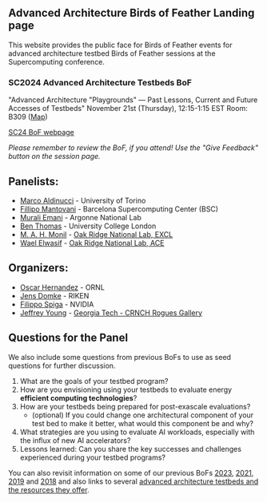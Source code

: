 ## Advanced Architecture Birds of Feather Landing page

This website provides the public face for Birds of Feather events for advanced architecture testbed Birds of Feather sessions at the Supercomputing conference.

### SC2024 Advanced Architecture Testbeds BoF

"Advanced Architecture "Playgrounds" — Past Lessons, Current and Future Accesses of Testbeds"
November 21st (Thursday), 12:15-1:15 EST
Room: B309 ([Map](https://sc24.conference-program.com/map/?location=rB309))

[SC24 BoF webpage](https://sc24.conference-program.com/presentation/?id=bof209&sess=sess660)

_Please remember to review the BoF, if you attend! Use the "Give Feedback" button on the session page._

## Panelists: 

- [Marco Aldinucci](https://sc24.conference-program.com/presenter/?uid=783393) - University of Torino
- [Fillipo Mantovani](https://sc24.conference-program.com/presenter/?uid=959363) - Barcelona Supercomputing Center (BSC)
- [Murali Emani](https://sc24.conference-program.com/presenter/?uid=799183) - Argonne National Lab
- [Ben Thomas](https://profiles.ucl.ac.uk/23832-ben-thomas) - University College London
- [M. A. H. Monil](https://www.ornl.gov/staff-profile/mohammad-alaul-haque-monil) - [Oak Ridge National Lab, EXCL](https://www.excl.ornl.gov/)
- [Wael Elwasif](https://www.ornl.gov/staff-profile/wael-r-elwasif) - [Oak Ridge National Lab, ACE](https://docs.olcf.ornl.gov/ace_testbed/index.html)

## Organizers:

- [Oscar Hernandez](https://sc24.conference-program.com/presenter/?uid=620653) - ORNL
- [Jens Domke](https://sc24.conference-program.com/presenter/?uid=471673) - RIKEN
- [Filippo Spiga](https://sc24.conference-program.com/presenter/?uid=510093) - NVIDIA
- [Jeffrey Young](https://sc24.conference-program.com/presenter/?uid=666163) - [Georgia Tech - CRNCH Rogues Gallery](https://crnch-rg.cc.gatech.edu/)

## Questions for the Panel

We also include some questions from previous BoFs to use as seed questions for further discussion.

1) What are the goals of your testbed program?
2) How are you envisioning using your testbeds to evaluate energy **efficient computing technologies**?  
3) How are your testbeds being prepared for post-exascale evaluations?  
    - (optional) If you could change one architectural component of your test bed to make it better, what would this component be and why?  
4) What strategies are you using to evaluate AI workloads, especially with the influx of new AI accelerators?  
5) Lessons learned: Can you share the key successes and challenges experienced during your testbed programs?

You can also revisit information on some of our previous BoFs [2023](https://github.com/caatb/aatb-bofs/blob/gh-pages/sc-2023-bof.md), [2021](https://github.com/caatb/aatb-bofs/blob/gh-pages/sc-2021-bof.md), [2019](https://github.com/caatb/aatb-bofs/blob/gh-pages/sc-2019-bof.md) and [2018](https://github.com/caatb/aatb-bofs/blob/gh-pages/sc-2018-bof.md) and also links to several [advanced architecture testbeds and the resources they offer](https://github.com/caatb/testbed-resources/blob/main/README.md).
